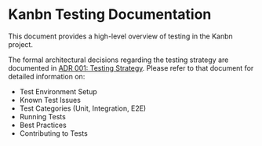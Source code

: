 # Kanbn Testing Documentation

This document provides a high-level overview of testing in the Kanbn project.

The formal architectural decisions regarding the testing strategy are documented in [ADR 001: Testing Strategy](./adrs/0001-testing-strategy.md). Please refer to that document for detailed information on:

- Test Environment Setup
- Known Test Issues
- Test Categories (Unit, Integration, E2E)
- Running Tests
- Best Practices
- Contributing to Tests
 